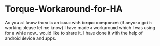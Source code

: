 # Torque-Workaround-for-HA
As you all know there is an issue with torque component (if anyone got it working please let me know) I have made a workaround which I was using for a while now.. would like to share it. I have done it with the help of android device and apps.
